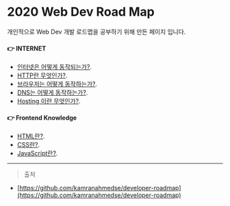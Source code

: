 
# 2020 Web Dev Road Map  

개인적으로 Web Dev 개발 로드맵을 공부하기 위해 만든 페이지 입니다.  

#### :point_right:  INTERNET

- [인터넷은 어떻게 동작되는가?](./Internet/internet.md).  
- [HTTP란 무엇인가?](./Internet/http.md).  
- [브라우저는 어떻게 동작하는가?](./Internet/browers.md).  
- [DNS는 어떻게 동작하는가?](./Internet/dns.md).
- [Hosting 이란 무엇인가?](./Internet/hosting.md).

#### :point_right:  Frontend Knowledge

- [HTML란?](./BasicFrontendKnowledge/html.md).
- [CSS란?](./BasicFrontendKnowledge/css.md).
- [JavaScript란?](./BasicFrontendKnowledge/javascript.md).

---

> 출처

- [https://github.com/kamranahmedse/developer-roadmap](https://github.com/kamranahmedse/developer-roadmap)  
